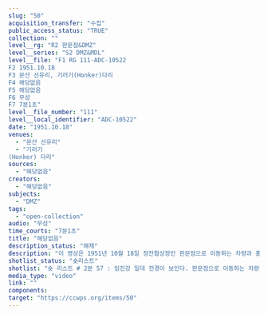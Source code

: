```yaml
---
slug: "50"
acquisition_transfer: "수집"
public_access_status: "TRUE"
collection: ""
level__rg: "R2 판문점&DMZ"
level__series: "S2 DMZ&MDL"
level__file: "F1 RG 111-ADC-10522
F2 1951.10.18
F3 문산 선유리, 기러기(Honker)다리
F4 해당없음
F5 해당없음 
F6 무성 
F7 7분1초"
level__file_number: "111"
level__local_identifier: "ADC-10522"
date: "1951.10.18"
venues: 
  - "문산 선유리"
  - "기러기
(Honker) 다리"
sources: 
  - "해당없음"
creators: 
  - "해당없음"
subjects: 
  - "DMZ"
tags: 
  - "open-collection"
audio: "무성"
time_courts: "7분1초"
title: "해당없음"
description_status: "해제"
description: "이 영상은 1951년 10월 18일 정전협상장인 판문점으로 이동하는 차량과 홍수로 붕괴한 임진강 기러기 다리를 보여준다. 기러기 다리는 홍수로 인해 여러 차례 유실되었다가 다시 복구되는 악순환을 겪었다. 이 영상은 1951년 6월부터 10월까지 기러기 다리의 상황을 설명하는데 중요하다. "
shotlist_status: "숏리스트"
shotlist: "숏 리스트 # 2분 57 : 임진강 일대 전경이 보인다. 판문점으로 이동하는 차량들, 홍수로 무너진 임진강 가교 부 근이 보인다. 헬기가 이륙하고 있다. 홍수로 파괴된 가교가 보이고 (3분44초) 임진나류와 임진진터 초 가 아래까지 강물로 가득 차 있다. 임진나루 앞에 강물이 넘쳐나는 모습이 보인다. 임진강 가교가 사라 진 모습이다. (4분25초) 임진가교 유실된 뒤 나루에 모인 군인들과 다시 보트를 이용해 가교 공사를 진행하고자 한다. 보트가 임진나루에 도착한다. "
media_type: "video"
link: ""
components: 
target: "https://ccwps.org/items/50"
---
```

